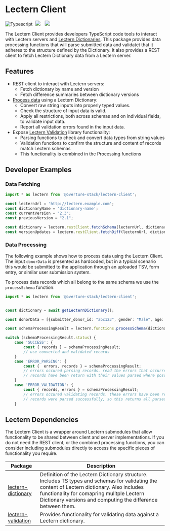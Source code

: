 # Lectern Client

![Typescript](https://img.shields.io/badge/TypeScript-007ACC?style=for-the-badge&logo=typescript&logoColor=white)
[<img hspace="5" src="https://img.shields.io/badge/chat--with--developers-overture--slack-blue?style=for-the-badge">](http://slack.overture.bio)
[<img hspace="5" src="https://img.shields.io/badge/License-AGPL--3.0-blue?style=for-the-badge">](https://github.com/overture-stack/lectern/blob/develop/LICENSE)

The Lectern Client provides developers TypeScript code tools to interact with Lectern servers and [Lectern Dictionaries](https://github.com/overture-stack/lectern). This package provides data processing functions that will parse submitted data and validatet that it adheres to the structure defined by the Dictionary. It also provides a REST client to fetch Lectern Dictionary data from a Lectern server.

## Features
- REST client to interact with Lectern servers:
  - Fetch dictionary by name and version
  - Fetch difference summaries between dictionary versions
- [Process data](#data-processing) using a Lectern Dictionary:
  - Convert raw string inputs into properly typed values.
  - Check the structure of input data is valid.
  - Apply all restrictions, both across schemas and on individual fields, to validate input data.
  - Report all validation errors found in the input data.
- Expose [Lectern Validation](https://www.npmjs.com/package/@overture-stack/lectern-validation) library functionality:
  - Parsing functions to check and convert data types from string values
  - Validation functions to confirm the structure and content of records match Lectern schemas
  - This functionality is combined in the Processing functions

## Developer Examples
### Data Fetching

```ts
import * as lectern from '@overture-stack/lectern-client';

const lecternUrl = 'http://lectern.example.com';
const dictionaryName = 'dictionary-name';
const currentVersion = "2.3";
const previousVersion = "2.1";

const dictionary = lectern.restClient.fetchSchema(lecternUrl, dictionaryName, currentVersion);
const versionUpdates = lectern.restClient.fetchDiff(lecternUrl, dictionaryName, currentVersion, previousVersion);
```

### Data Processing

The following example shows how to process data using the Lectern Client. The input `donorData` is presented as hardcoded, but in a typical scenario this would be submitted to the application through an uploaded TSV, form entry, or similar user submission system.

To process data records which all belong to the same schema we use the `processSchema` function:

```ts
import * as lectern from '@overture-stack/lectern-client';


const dictionary = await getLecternDictionary();

const donorData = [{submitter_donor_id: "abc123", gender: "Male", age: "28"}, {submitter_donor_id: "def456", gender: "Female", age: "37"}]

const schemaProcessingResult = lectern.functions.processSchema(dictionary, "donors", donorData);

switch (schemaProcessingResult.status) {
	case 'SUCCESS': {
		const { records } = schemaProcessingResult;
		// use converted and validated records
	}
	case 'ERROR_PARSING': {
		const {  errors, records } = schemaProcessingResult;
		// errors occured parsing records. read the errors that occurred
		// records have been return with their values parsed where possible. If an error occurred, the original input string value is returned
	}
	case 'ERROR_VALIDATION': {
		const { records, errors } = schemaProcessingResult;
		// errors occured validating records. these errors have been returned
		// records were parsed successfully, so this returns all parsed records
	}
```

## Lectern Dependencies
The Lectern Client is a wrapper around Lectern submodules that allow functionality to be shared between client and server implementations. If you do not need the REST client, or the combined processing functions, you can consider including submodules directly to access the specific pieces of functionality you require.

| Package            | Description                                                                                                                                                                                                                                               |
| ------------------ | --------------------------------------------------------------------------------------------------------------------------------------------------------------------------------------------------------------------------------------------------------- |
| [lectern-dictionary](https://www.npmjs.com/package/@overture-stack/lectern-dictionary) | Definition of the Lectern Dictionary structure. Includes TS types and schemas for validating the content of Lectern dictionary. Also includes functionality for comapring mulitple Lectern Dictionary versions and computing the difference between them. |
| [lectern-validation](https://www.npmjs.com/package/@overture-stack/lectern-validation) | Provides functionality for validating data against a Lectern dictionary.                                                                                                                                                                                  |